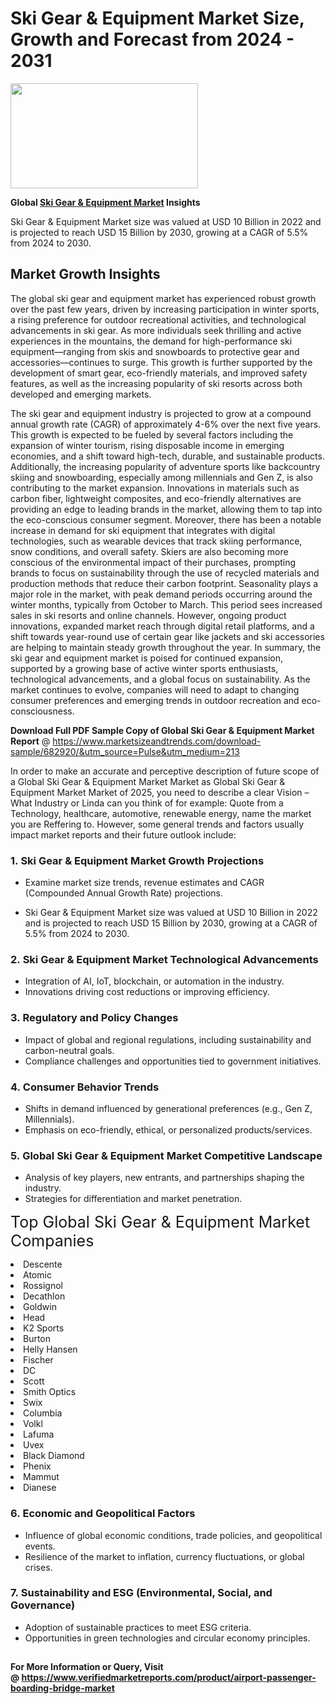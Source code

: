 <H1>Ski Gear & Equipment Market Size, Growth and Forecast from 2024 - 2031</H1><img class="aligncenter size-medium wp-image-584254" src="https://thirdeyenews.in/wp-content/uploads/2024/09/Global-Market-Research-300x168.jpeg" alt="" width="300" height="168" /><p><strong>Global&nbsp;<a href="https://www.marketsizeandtrends.com/download-sample/682920/&amp;utm_source=Pulse&amp;utm_medium=213">Ski Gear & Equipment Market</a> Insights</strong></p><p>Ski Gear & Equipment Market size was valued at USD 10 Billion in 2022 and is projected to reach USD 15 Billion by 2030, growing at a CAGR of 5.5% from 2024 to 2030.</p><p><h2>Market Growth Insights</h2> <p>The global ski gear and equipment market has experienced robust growth over the past few years, driven by increasing participation in winter sports, a rising preference for outdoor recreational activities, and technological advancements in ski gear. As more individuals seek thrilling and active experiences in the mountains, the demand for high-performance ski equipment—ranging from skis and snowboards to protective gear and accessories—continues to surge. This growth is further supported by the development of smart gear, eco-friendly materials, and improved safety features, as well as the increasing popularity of ski resorts across both developed and emerging markets.</p> <p></p> <p>The ski gear and equipment industry is projected to grow at a compound annual growth rate (CAGR) of approximately 4-6% over the next five years. This growth is expected to be fueled by several factors including the expansion of winter tourism, rising disposable income in emerging economies, and a shift toward high-tech, durable, and sustainable products. Additionally, the increasing popularity of adventure sports like backcountry skiing and snowboarding, especially among millennials and Gen Z, is also contributing to the market expansion. Innovations in materials such as carbon fiber, lightweight composites, and eco-friendly alternatives are providing an edge to leading brands in the market, allowing them to tap into the eco-conscious consumer segment. Moreover, there has been a notable increase in demand for ski equipment that integrates with digital technologies, such as wearable devices that track skiing performance, snow conditions, and overall safety. Skiers are also becoming more conscious of the environmental impact of their purchases, prompting brands to focus on sustainability through the use of recycled materials and production methods that reduce their carbon footprint. Seasonality plays a major role in the market, with peak demand periods occurring around the winter months, typically from October to March. This period sees increased sales in ski resorts and online channels. However, ongoing product innovations, expanded market reach through digital retail platforms, and a shift towards year-round use of certain gear like jackets and ski accessories are helping to maintain steady growth throughout the year. In summary, the ski gear and equipment market is poised for continued expansion, supported by a growing base of active winter sports enthusiasts, technological advancements, and a global focus on sustainability. As the market continues to evolve, companies will need to adapt to changing consumer preferences and emerging trends in outdoor recreation and eco-consciousness. <p></p><p><span class=""><strong>Download Full PDF Sample Copy of Global Ski Gear & Equipment Market Report</strong> @ <a href="https://www.marketsizeandtrends.com/download-sample/682920/&amp;utm_source=Pulse&amp;utm_medium=213" target="_blank">https://www.marketsizeandtrends.com/download-sample/682920/&amp;utm_source=Pulse&amp;utm_medium=213</a></span></p><p>In order to make an accurate and perceptive description of future scope of a Global&nbsp;Ski Gear & Equipment Market Market as Global&nbsp;Ski Gear & Equipment Market Market of 2025, you need to describe a clear Vision &ndash; What Industry or Linda can you think of for example: Quote from a Technology, healthcare, automotive, renewable energy, name the market you are Reffering to. However, some general trends and factors usually impact market reports and their future outlook include:</p><h3>1.&nbsp;<strong>Ski Gear & Equipment Market Growth Projections</strong></h3><ul><li>Examine market size trends, revenue estimates and CAGR (Compounded Annual Growth Rate) projections.</li><li><p>Ski Gear & Equipment Market size was valued at USD 10 Billion in 2022 and is projected to reach USD 15 Billion by 2030, growing at a CAGR of 5.5% from 2024 to 2030.</p></li></ul><h3>2.&nbsp;<strong>Ski Gear & Equipment Market Technological Advancements</strong></h3><ul><li>Integration of AI, IoT, blockchain, or automation in the industry.</li><li>Innovations driving cost reductions or improving efficiency.</li></ul><h3>3.&nbsp;<strong>Regulatory and Policy Changes</strong></h3><ul><li>Impact of global and regional regulations, including sustainability and carbon-neutral goals.</li><li>Compliance challenges and opportunities tied to government initiatives.</li></ul><h3>4.&nbsp;<strong>Consumer Behavior Trends</strong></h3><ul><li>Shifts in demand influenced by generational preferences (e.g., Gen Z, Millennials).</li><li>Emphasis on eco-friendly, ethical, or personalized products/services.</li></ul><h3>5.&nbsp;<strong>Global Ski Gear & Equipment Market Competitive Landscape</strong></h3><ul><li>Analysis of key players, new entrants, and partnerships shaping the industry.</li><li>Strategies for differentiation and market penetration.</li></ul><p data-pm-slice="1 1 []"><span style="color: inherit; font-family: inherit; font-size: 25px;">Top Global Ski Gear & Equipment Market Companies</span></p><div class="" data-test-id=""><p><li> Descente</li><li> Atomic</li><li> Rossignol</li><li> Decathlon</li><li> Goldwin</li><li> Head</li><li> K2 Sports</li><li> Burton</li><li> Helly Hansen</li><li> Fischer</li><li> DC</li><li> Scott</li><li> Smith Optics</li><li> Swix</li><li> Columbia</li><li> Volkl</li><li> Lafuma</li><li> Uvex</li><li> Black Diamond</li><li> Phenix</li><li> Mammut</li><li> Dianese</li></p></div><h3>6.&nbsp;<strong>Economic and Geopolitical Factors</strong></h3><ul><li>Influence of global economic conditions, trade policies, and geopolitical events.</li><li>Resilience of the market to inflation, currency fluctuations, or global crises.</li></ul><h3>7.&nbsp;<strong>Sustainability and ESG (Environmental, Social, and Governance)</strong></h3><ul><li>Adoption of sustainable practices to meet ESG criteria.</li><li>Opportunities in green technologies and circular economy principles.</li></ul><h2><strong style="font-size: 14px;">For More Information or Query, Visit @&nbsp;</strong><a style="background-color: #ffffff; font-size: 14px;" href="https://www.marketsizeandtrends.com/report/ski-gear-and-equipment-market/" target="_blank">https://www.verifiedmarketreports.com/product/airport-passenger-boarding-bridge-market</a></h2>

